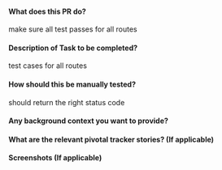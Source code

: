  #### What does this PR do?
make sure all test passes for all routes

#### Description of Task to be completed?
test cases for all routes
#### How should this be manually tested?

should return the right status code
#### Any background context you want to provide?

#### What are the relevant pivotal tracker stories? (If applicable)


#### Screenshots (If applicable)